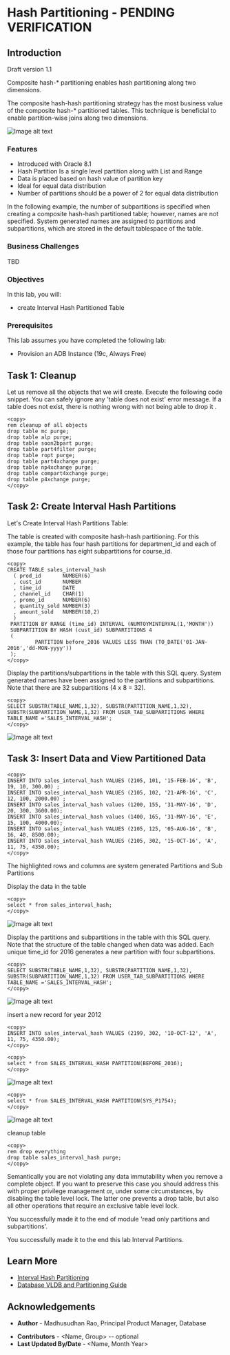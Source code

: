 # Hash Partitioning - PENDING VERIFICATION

## Introduction

Draft version 1.1 

Composite hash-* partitioning enables hash partitioning along two dimensions.

The composite hash-hash partitioning strategy has the most business value of the composite hash-* partitioned tables. This technique is beneficial to enable partition-wise joins along two dimensions.

![Image alt text](images/lab4_02.png "Hash Partition")

### Features

* Introduced with Oracle 8.1
* Hash Partition Is a single level partition along with List and Range
* Data is placed based on hash value of partition key
* Ideal for equal data distribution
* Number of partitions should be a power of 2 for equal data distribution


In the following example, the number of subpartitions is specified when creating a composite hash-hash partitioned table; however, names are not specified. System generated names are assigned to partitions and subpartitions, which are stored in the default tablespace of the table.

### Business Challenges 

TBD 
 
### Objectives


 
In this lab, you will:
* create Interval Hash Partitioned Table

### Prerequisites
This lab assumes you have completed the following lab:

- Provision an ADB Instance (19c, Always Free)

## Task 1: Cleanup

Let us remove all the objects that we will create. Execute the following code snippet. You can safely ignore any 'table does not exist' error message. If a table does not exist, there is nothing wrong with not being able to drop it  .

```
<copy>
rem cleanup of all objects
drop table mc purge;
drop table alp purge;
drop table soon2bpart purge;
drop table part4filter purge;
drop table ropt purge;
drop table part4xchange purge;
drop table np4xchange purge;
drop table compart4xchange purge;
drop table p4xchange purge;
</copy>
```
 
## Task 2: Create Interval Hash Partitions

Let's Create Interval Hash Partitions Table:

The table is created with composite hash-hash partitioning. For this example, the table has four hash partitions for department\_id and each of those four partitions has eight subpartitions for course\_id.
 
```
<copy>
CREATE TABLE sales_interval_hash   
  ( prod_id       NUMBER(6)    
  , cust_id       NUMBER    
  , time_id       DATE    
  , channel_id    CHAR(1)    
  , promo_id      NUMBER(6)    
  , quantity_sold NUMBER(3)    
  , amount_sold   NUMBER(10,2)    
  )    
 PARTITION BY RANGE (time_id) INTERVAL (NUMTOYMINTERVAL(1,'MONTH'))    
 SUBPARTITION BY HASH (cust_id) SUBPARTITIONS 4    
 (
         PARTITION before_2016 VALUES LESS THAN (TO_DATE('01-JAN-2016','dd-MON-yyyy'))    
 );
</copy>
```
Display the partitions/subpartitions in the table with this SQL query. System generated names have been assigned to the partitions and subpartitions. Note that there are 32 subpartitions (4 x 8 = 32).
 
```
<copy>
SELECT SUBSTR(TABLE_NAME,1,32), SUBSTR(PARTITION_NAME,1,32), SUBSTR(SUBPARTITION_NAME,1,32) FROM USER_TAB_SUBPARTITIONS WHERE TABLE_NAME ='SALES_INTERVAL_HASH';
</copy>
``` 

![Image alt text](images/lab4_03.png "Display the partitions/subpartitions")

## Task 3: Insert Data and View Partitioned Data

```
<copy>
INSERT INTO sales_interval_hash VALUES (2105, 101, '15-FEB-16', 'B', 19, 10, 300.00) ;
INSERT INTO sales_interval_hash VALUES (2105, 102, '21-APR-16', 'C', 12, 100, 2000.00) ;
INSERT INTO sales_interval_hash values (1200, 155, '31-MAY-16', 'D', 20, 300, 3600.00);
INSERT INTO sales_interval_hash values (1400, 165, '31-MAY-16', 'E', 15, 100, 4000.00);
INSERT INTO sales_interval_hash VALUES (2105, 125, '05-AUG-16', 'B', 16, 40, 8500.00);
INSERT INTO sales_interval_hash VALUES (2105, 302, '15-OCT-16', 'A', 11, 75, 4350.00); 
</copy>
``` 

The highlighted rows and columns are system generated Partitions and Sub Partitions

Display the data in the table

```
<copy>
select * from sales_interval_hash;
</copy>
```

![Image alt text](images/lab4_04.png "Display the sales_interval_hash Data")

Display the partitions and subpartitions in the table with this SQL query. Note that the structure of the table changed when data was added. Each unique time_id for 2016 generates a new partition with four subpartitions.

```
<copy>
SELECT SUBSTR(TABLE_NAME,1,32), SUBSTR(PARTITION_NAME,1,32), SUBSTR(SUBPARTITION_NAME,1,32) FROM USER_TAB_SUBPARTITIONS WHERE TABLE_NAME ='SALES_INTERVAL_HASH';
</copy>
```

![Image alt text](images/lab4_05.png "Display the sales_interval_hash Data")

insert a new record for year 2012 

```
<copy> 
INSERT INTO sales_interval_hash VALUES (2199, 302, '10-OCT-12', 'A', 11, 75, 4350.00);
</copy>
``` 

```
<copy> 
select * from SALES_INTERVAL_HASH PARTITION(BEFORE_2016); 
</copy>
```

![Image alt text](images/lab4_06.png "Display the sales_interval_hash Data")

```
<copy> 
select * from SALES_INTERVAL_HASH PARTITION(SYS_P1754); 
</copy>
```

![Image alt text](images/lab4_07.png "Display the sales_interval_hash Data")
 
cleanup table

```
<copy>
rem drop everything 
drop table sales_interval_hash purge;
</copy>
```

Semantically you are not violating any data immutability when you remove a complete object. If you want to preserve this case you should address this with proper privilege management or, under some circumstances, by disabling the table level lock. The latter one prevents a drop table, but also all other operations that require an exclusive table level lock.

You successfully made it to the end of module 'read only partitions and subpartitions'.    

You successfully made it to the end this lab Interval Partitions.    

## Learn More

* [Interval Hash Partitioning](https://livesql.oracle.com/apex/livesql/file/content_D08SNCFK262QXWD210YL8JLA0.html)
* [Database VLDB and Partitioning Guide](https://docs.oracle.com/en/database/oracle/oracle-database/21/vldbg/create-composite-partition-table.html#GUID-9ECF0F94-57BB-45F8-824F-48B320F23D9C)

## Acknowledgements
- **Author** - Madhusudhan Rao, Principal Product Manager, Database
* **Contributors** -  <Name, Group> -- optional
* **Last Updated By/Date** - <Name, Month Year>

